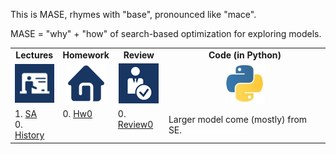 

This is MASE, rhymes with "base", pronounced like "mace".

MASE = "why" + "how"
of search-based optimization for exploring models.

<center><table align=center>
<tr>
<td align=center><b>Lectures</b>
</td><td align=center><b>Homework</b>
</td><td align=center><b>Review</b>
</td><td align=center><b>Code (in Python)</b>
</td> </tr>
<tr>
</td><td align=center><img src="img/lectures.gif">
</td><td align=center><img src="img/homework.png">
</td><td align=center><img src="img/review.gif">
</td><td align=center><img src="img/python.jpg">
</td> </tr>
<tr>
<td valign=top xwidth="100px">
1. <a href="Sa">SA</a><br>
0. <a href="aa">History</a><br>
</td><td valign=top xwidth="100px">
0. <a href="HomeWork0">Hw0</a><br>    
</td><td valign=top xwidth="100px">
0. <a href="Review1">Review0</a><br>  
</td>
<td xwidth="100px">Larger model  come (mostly) from SE.  
<img width=100 height=1 src="img/200x1.png"> 
</td>
</tr></table>
</center>
